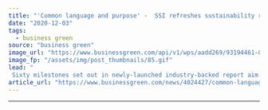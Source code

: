 ```yaml
---
title: "'Common language and purpose' -  SSI refreshes sustainability roadmap for maritime sector"
date: "2020-12-03"
tags: 
  - business green
source: "business green"
image_url: "https://www.businessgreen.com/api/v1/wps/aadd269/93194461-8920-4b72-a6cd-28df2dcb492c/5/shipping-containers-colourful-185x114.gif"
image_fp: "/assets/img/post_thumbnails/85.gif"
lead: "
 Sixty milestones set out in newly-launched industry-backed report aim to offer a sustainability framework for companies and organisations working to deliver a greener shipping industry ..."
article_url: "https://www.businessgreen.com/news/4024427/common-language-purpose-ssi-refreshes-sustainability-roadmap-maritime-sector"
---
```


---
